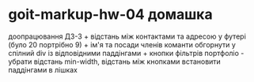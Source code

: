 # goit-markup-hw-04 домашка

доопрацювання ДЗ-3
    + відстань між контактами та адресою у футері (було 20 портрібно 9)
    + ім'я та посади членів команти обгорнути у спілний div із відповідними паддінгами
    + кнопки фільтрів портфоліо - убрати відстань min-width, відстань між кнопками встановити паддінгами в лішках


